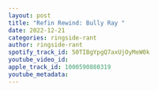 ```yaml
---
layout: post
title: "Refin Rewind: Bully Ray "
date: 2022-12-21
categories: ringside-rant
author: ringside-rant
spotify_track_id: 50TIBgYpgQ7axUjOyMeW0k
youtube_video_id: 
apple_track_id: 1000590880319
youtube_metadata: 
---
```


